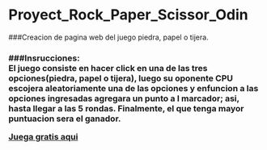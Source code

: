 
  
# Proyect_Rock_Paper_Scissor_Odin
###Creacion de pagina web del juego piedra, papel o tijera.<h3/>

###Insrucciones: <br>
El juego consiste en hacer click en una de las tres opciones(piedra, papel o tijera), 
luego su oponente CPU escojera aleatoriamente una de las opciones y enfuncion a las
opciones ingresadas agregara un punto a l marcador; asi, hasta llegar a las 5 rondas.
Finalmente, el que tenga mayor puntuacion sera el ganador.

<a href= 'https://asanchezg96.github.io/Proyect_Rock_Paper_Scissor_Odin/index.html'>  Juega gratis aqui </a>
